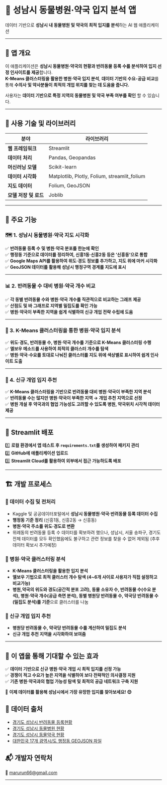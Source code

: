 # 🏥 성남시 동물병원·약국 입지 분석 앱  
데이터 기반으로 **성남시 내 동물병원 및 약국의 최적 입지를 분석**하는 AI 웹 애플리케이션  

---

## 📌 앱 개요  
이 애플리케이션은 **성남시 동물병원·약국의 현황과 반려동물 등록 수를 분석하여 입지 선정 인사이트를 제공**합니다.  
**K-Means 클러스터링을 활용한 병원·약국 입지 분석**, **데이터 기반의 수요-공급 비교**를 통해 **수의사 및 약사분들이 최적의 개업 위치를 찾는 데 도움을 줍니다.**  

사용자는 **데이터 기반으로 특정 지역의 동물병원 및 약국 부족 여부를 확인** 할 수 있습니다.

---

## 📀 **사용 기술 및 라이브러리**  

| **분야** | **라이브러리** |
|------|------|
| **웹 프레임워크** | Streamlit |
| **데이터 처리** | Pandas, Geopandas |
| **머신러닝 모델** | Scikit-learn |
| **데이터 시각화** | Matplotlib, Plotly, Folium, streamlit_folium |
| **지도 데이터** | Folium, GeoJSON |
| **모델 저장 및 로드** | Joblib |

---

## 🍿 **주요 기능**  

### 🗺 1. 성남시 동물병원·약국 지도 시각화  
✅ **반려동물 등록 수 및 병원·약국 분포를 한눈에 확인**  
✅ **행정동 기준으로 데이터를 정리하여, 신흥1동·신흥2동 등은 ‘신흥동’으로 통합**  
✅ **Google Maps API를 활용하여 위도·경도 정보를 추가하고, 지도 위에 마커 시각화**  
✅ **GeoJSON 데이터를 활용해 성남시 행정구역 경계를 지도에 표시**  

---

### 📊 2. 반려동물 수 대비 병원·약국 개수 비교  
✅ **각 동별 반려동물 수와 병원·약국 개수를 직관적으로 비교하는 그래프 제공**  
✅ **산점도 및 바 그래프로 지역별 밀집도를 확인 가능**  
✅ **병원·약국이 부족한 지역을 쉽게 식별하여 신규 개업 전략 수립에 도움**  

---

### 📍 3. K-Means 클러스터링을 통한 병원·약국 입지 분석  
✅ **위도·경도, 반려동물 수, 병원·약국 개수를 기준으로 K-Means 클러스터링 수행**  
✅ **엘보우 메소드를 사용하여 최적의 클러스터 개수를 탐색**  
✅ **병원·약국·수요를 토대로 나눠진 클러스터를 지도 위에 색상별로 표시하여 쉽게 인사이트 도출**  

---

### 🏥 4. 신규 개업 입지 추천  
✅ **K-Means 클러스터링을 기반으로 반려동물 대비 병원·약국이 부족한 지역 분석**  
✅ **반려동물 수는 많지만 병원·약국이 부족한 지역 → 개업 추천 지역으로 선정**  
✅ **병원 개설 후 약국과의 협업 가능성도 고려할 수 있도록 병원, 약국위치 시각적 데이터 제공**  

---

## 🚀 Streamlit 배포  
1️⃣ **로컬 환경에서 앱 테스트 후 `requirements.txt`를 생성하여 패키지 관리**  
2️⃣ **GitHub에 애플리케이션 업로드**  
3️⃣ **Streamlit Cloud를 활용하여 외부에서 접근 가능하도록 배포**  


---

## 🏗 **개발 프로세스**  

### **📌 데이터 수집 및 전처리**  
- Kaggle 및 공공데이터포털에서 **성남시 동물병원·약국·반려동물 등록 데이터 수집**  
- **행정동 기준 정리** (신흥1동, 신흥2동 → 신흥동)  
- **병원·약국 주소를 위도·경도로 변환**
- 위례동의 반려동물 등록 수 데이터를 확보하려 했으나, 성남시, 서울 송파구, 경기도 전체 데이터를 모두 확인했음에도 불구하고 관련 정보를 찾을 수 없어 제외됨 (추후 데이터 확보시 추가예정)

### **📌 병원·약국 클러스터링 분석**  
- **K-Means 클러스터링을 활용한 입지 분석**  
- **엘보우 기법으로 최적 클러스터 개수 탐색 (4~6개 사이로 사용자가 직접 설정하고 비교가능)**  
- **병원,약국의 위도와 경도(공간적 분포 고려), 동물 소유자 수, 반려동물 수(수요 분석), 병원·약국 개수(공급 측면 분석), 동별 병원당 반려동물 수, 약국당 반려동물 수 (밀집도 분석)를 기준**으로 클러스터를 나눔

### **📌 신규 개업 입지 추천**  
- **병원당 반려동물 수, 약국당 반려동물 수를 계산하여 밀집도 분석**  
- **신규 개업 추천 지역을 시각화하여 보여줌**  


---

## 🎯 **이 앱을 통해 기대할 수 있는 효과**  
✅ **데이터 기반으로 신규 병원·약국 개업 시 최적 입지를 선정 가능**  
✅ **경쟁이 적고 수요가 높은 지역을 식별하여 보다 전략적인 의사결정 지원**  
✅ **기존 병원·약국과의 협업 가능성 탐색 및 최적의 공급 네트워크 구축 지원**  

🚀 **이제 데이터를 활용해 성남시에서 가장 유망한 입지를 찾아보세요! 😊**

## 🔗 데이터 출처
- [경기도 성남시 반려동물 등록현황](https://www.data.go.kr/data/15047504/fileData.do)
- [경기도 성남시 동물병원 현황](https://www.data.go.kr/data/15000909/fileData.do)
- [경기도 성남시 동물약국 현황](https://www.data.go.kr/data/15061125/fileData.do)
- [대한민국 17개 광역시/도 행정동 GEOJSON 파일](https://github.com/raqoon886/Local_HangJeongDong)

## 📬 개발자 연락처  
📧 marurun66@gmail.com

---


